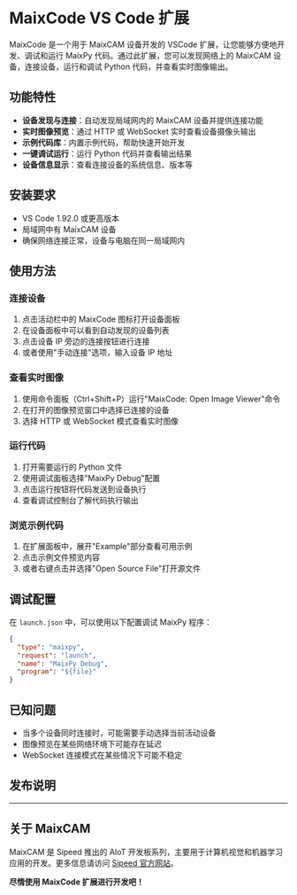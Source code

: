 # MaixCode VS Code 扩展

MaixCode 是一个用于 MaixCAM 设备开发的 VSCode 扩展，让您能够方便地开发、调试和运行 MaixPy 代码。通过此扩展，您可以发现网络上的 MaixCAM 设备，连接设备，运行和调试 Python 代码，并查看实时图像输出。

## 功能特性

- **设备发现与连接**：自动发现局域网内的 MaixCAM 设备并提供连接功能
- **实时图像预览**：通过 HTTP 或 WebSocket 实时查看设备摄像头输出
- **示例代码库**：内置示例代码，帮助快速开始开发
- **一键调试运行**：运行 Python 代码并查看输出结果
- **设备信息显示**：查看连接设备的系统信息、版本等

<!-- ![设备连接和图像预览](images/device-connect-preview.png) -->

## 安装要求

- VS Code 1.92.0 或更高版本
- 局域网中有 MaixCAM 设备
- 确保网络连接正常，设备与电脑在同一局域网内

## 使用方法

### 连接设备

1. 点击活动栏中的 MaixCode 图标打开设备面板
2. 在设备面板中可以看到自动发现的设备列表
3. 点击设备 IP 旁边的连接按钮进行连接
4. 或者使用"手动连接"选项，输入设备 IP 地址

### 查看实时图像

1. 使用命令面板（Ctrl+Shift+P）运行"MaixCode: Open Image Viewer"命令
2. 在打开的图像预览窗口中选择已连接的设备
3. 选择 HTTP 或 WebSocket 模式查看实时图像

### 运行代码

1. 打开需要运行的 Python 文件
2. 使用调试面板选择"MaixPy Debug"配置
3. 点击运行按钮将代码发送到设备执行
4. 查看调试控制台了解代码执行输出

### 浏览示例代码

1. 在扩展面板中，展开"Example"部分查看可用示例
2. 点击示例文件预览内容
3. 或者右键点击并选择"Open Source File"打开源文件

<!-- ## 扩展设置

目前此扩展不提供配置选项。将在未来版本中添加以下设置：

- `maixcode.discovery.autoStart`: 启用/禁用自动设备发现
- `maixcode.discovery.interval`: 设备发现时间间隔（毫秒）
- `maixcode.imageViewer.refreshRate`: 图像预览刷新频率 -->

## 调试配置

在 `launch.json` 中，可以使用以下配置调试 MaixPy 程序：

```json
{
  "type": "maixpy",
  "request": "launch",
  "name": "MaixPy Debug",
  "program": "${file}"
}
```

## 已知问题

- 当多个设备同时连接时，可能需要手动选择当前活动设备
- 图像预览在某些网络环境下可能存在延迟
- WebSocket 连接模式在某些情况下可能不稳定

## 发布说明

<!-- ### 0.0.1

- 初始版本
- 实现设备发现与连接
- 添加图像预览功能
- 支持 MaixPy 代码运行和调试
- 集成示例代码浏览器 -->

---

## 关于 MaixCAM

MaixCAM 是 Sipeed 推出的 AIoT 开发板系列，主要用于计算机视觉和机器学习应用的开发。更多信息请访问 [Sipeed 官方网站](https://wiki.sipeed.com/hardware/zh/maixcam/index.html)。

**尽情使用 MaixCode 扩展进行开发吧！**
